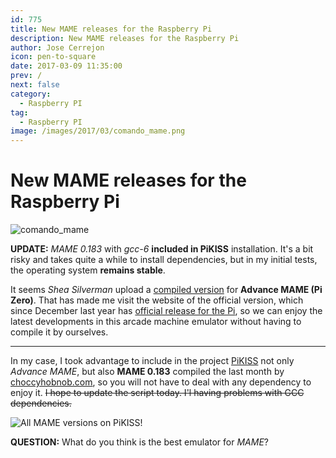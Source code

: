 ```yaml
---
id: 775
title: New MAME releases for the Raspberry Pi
description: New MAME releases for the Raspberry Pi
author: Jose Cerrejon
icon: pen-to-square
date: 2017-03-09 11:35:00
prev: /
next: false
category:
  - Raspberry PI
tag:
  - Raspberry PI
image: /images/2017/03/comando_mame.png
---
```


# New MAME releases for the Raspberry Pi

![comando_mame](/images/2017/03/comando_mame.png)

**UPDATE:** *MAME 0.183* with *gcc-6* **included in PiKISS** installation. It's a bit risky and takes quite a while to install dependencies, but in my initial tests, the operating system **remains stable**.

It seems *Shea Silverman* upload a [compiled version](http://blog.sheasilverman.com/2017/03/advancemame-3-4-for-the-raspberry-pi-zero/) for **Advance MAME (Pi Zero)**. That has made me visit the website of the official version, which since December last year has [official release for the Pi](http://www.advancemame.it/download), so we can enjoy the latest developments in this arcade machine emulator without having to compile it by ourselves.

- - -
In my case, I took advantage to include in the project [PiKISS](https://github.com/jmcerrejon/PiKISS) not only *Advance MAME*, but also **MAME 0.183** compiled the last month by [choccyhobnob.com](http://choccyhobnob.com/mame-0-183-for-raspberry-pi-macos/), so you will not have to deal with any dependency to enjoy it. ~~I hope to update the script today. I'l having problems with GCC dependencies.~~

![All MAME versions on PiKISS!](/images/2017/03/mame_piKiss.png "All MAME versions on PiKISS!")

**QUESTION:** What do you think is the best emulator for *MAME*?